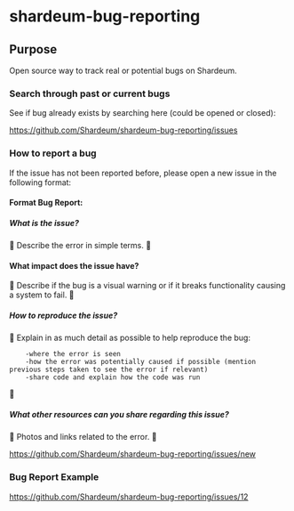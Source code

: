 # shardeum-bug-reporting

## Purpose

Open source way to track real or potential bugs on Shardeum.

### Search through past or current bugs

See if bug already exists by searching here (could be opened or closed): 

https://github.com/Shardeum/shardeum-bug-reporting/issues

### How to report a bug

If the issue has not been reported before, please open a new issue in the following format:

#### Format Bug Report:

##### What is the issue?

:red_circle:  Describe the error in simple terms. :red_circle: 
    
#### What impact does the issue have?

:red_circle: Describe if the bug is a visual warning or if it breaks functionality causing a system to fail. :red_circle: 

##### How to reproduce the issue? 

:red_circle: 
Explain in as much detail as possible to help reproduce the bug:
```
    -where the error is seen
    -how the error was potentially caused if possible (mention previous steps taken to see the error if relevant)
    -share code and explain how the code was run
```
:red_circle: 

##### What other resources can you share regarding this issue?

:red_circle: Photos and links related to the error. :red_circle: 

https://github.com/Shardeum/shardeum-bug-reporting/issues/new

### Bug Report Example

https://github.com/Shardeum/shardeum-bug-reporting/issues/12
